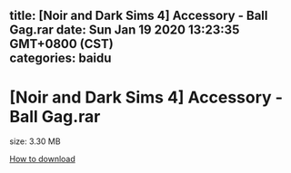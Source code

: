 
title: [Noir and Dark Sims 4] Accessory - Ball Gag.rar
date: Sun Jan 19 2020 13:23:35 GMT+0800 (CST)    
categories: baidu
---

# [Noir and Dark Sims 4] Accessory - Ball Gag.rar
size: 3.30 MB
 
 

[How to download](https://bpcam.bemobtrk.com/go/2ceec3aa-1ca2-46d6-b9ff-aaa5c184517c?jno=766)